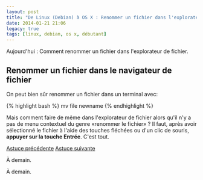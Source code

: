 ```yaml
---
layout: post
title: "De Linux (Debian) à OS X : Renommer un fichier dans l'explorateur"
date: 2014-01-21 21:06
legacy: true
tags: [linux, debian, os x, débutant]
---
```





Aujourd'hui : Comment renommer un fichier dans l'explorateur de fichier.

<!-- more -->

Renommer un fichier dans le navigateur de fichier
----------------------------------------------------

On peut bien sûr renommer un fichier dans un terminal avec:

{% highlight bash %}
mv file newname
{% endhighlight %}

Mais comment faire de même dans l'explorateur de fichier alors qu'il
n'y a pas de menu contextuel du genre «renommer le fichier» ?
Il faut, après avoir sélectionné le fichier à l'aide des touches fléchées ou
d'un clic de souris, **appuyer sur la touche Entrée**. C'est tout.

[Astuce précédente](/blog/2014/01/20/de-linux-debian-a-os-x-quitter-firefox/)
[Astuce suivante](/blog/2014/01/22/de-linux-debian-vers-os-x-le-fichier-de-configuration-de-bash/)



À demain.






À demain.



